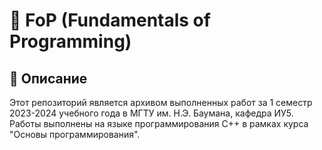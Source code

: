# 📌 FoP (Fundamentals of Programming)

## 📖 Описание
Этот репозиторий является архивом выполненных работ за 1 семестр 2023-2024 учебного года в МГТУ им. Н.Э. Баумана, кафедра ИУ5. Работы выполнены на языке программирования С++ в рамках курса "Основы программирования".
